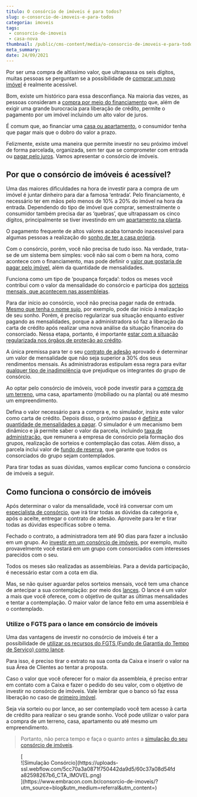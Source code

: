 ```yaml
---
titulo: O consórcio de imóveis é para todos?
slug: o-consorcio-de-imoveis-e-para-todos
categoria: imoveis
tags:
 - consorcio-de-imoveis
 - casa-nova
thumbnail: /public/cms-content/media/o-consorcio-de-imoveis-e-para-todos.jpg
meta_summary: 
date: 24/09/2021
---
```

Por ser uma compra de altíssimo valor, que ultrapassa os seis dígitos, muitas pessoas se perguntam se a possibilidade de [comprar um novo imóvel](https://www.embracon.com.br/blog/hora-certa-comprar-imovel) é realmente acessível.

Bom, existe um histórico para essa desconfiança. Na maioria das vezes, as pessoas consideram a [compra por meio do financiamento](https://www.embracon.com.br/blog/entenda-quais-sao-as-6-maiores-desvantagens-do-financiamento) que, além de exigir uma grande burocracia para liberação de crédito, permite o pagamento por um imóvel incluindo um alto valor de juros.

É comum que, ao financiar uma [casa ou apartamento](https://www.embracon.com.br/blog/casa-ou-apartamento-qual-a-melhor-escolha-para-voce), o consumidor tenha que pagar mais que o dobro do valor a prazo.

Felizmente, existe uma maneira que permite investir no seu próximo imóvel de forma parcelada, organizada, sem ter que se comprometer com entrada ou [pagar pelo juros](https://www.embracon.com.br/blog/consorcio-nao-tem-juros-entenda). Vamos apresentar o consórcio de imóveis.

Por que o consórcio de imóveis é acessível? 
--------------------------------------------

Uma das maiores dificuldades na hora de investir para a compra de um imóvel é juntar dinheiro para dar a famosa ‘entrada’. Pelo financiamento, é necessário ter em mãos pelo menos de 10% a 20% do imóvel na hora da entrada. Dependendo do tipo de imóvel que comprar, semestralmente o consumidor também precisa dar as ‘quebras’, que ultrapassam os cinco dígitos, principalmente se tiver investindo em um [apartamento na planta](https://www.embracon.com.br/blog/saiba-como-comprar-apartamento-na-planta-com-consorcio).

O pagamento frequente de altos valores acaba tornando inacessível para algumas pessoas a realização do [sonho de ter a casa própria](https://www.embracon.com.br/blog/como-conquistar-a-estabilidade-da-casa-propria).

Com o consórcio, porém, você não precisa de tudo isso. Na verdade, trata-se de um sistema bem simples: você não sai com o bem na hora, como acontece com o financiamento, mas pode definir o [valor que gostaria de pagar pelo imóvel](https://www.embracon.com.br/blog/e-possivel-quitar-o-financiamento-imobiliario-com-o-consorcio), além da quantidade de mensalidades.

Funciona como um tipo de ‘poupança forçada’: todos os meses você contribui com o valor da mensalidade do consórcio e participa dos [sorteios mensais, que acontecem nas assembleias](https://www.embracon.com.br/blog/assembleia-de-consorcio-como-funciona).

Para dar início ao consórcio, você não precisa pagar nada de entrada. [Mesmo que tenha o nome sujo](https://www.embracon.com.br/blog/afinal-posso-fazer-um-consorcio-mesmo-com-o-nome-sujo), por exemplo, pode dar início à realização de seu sonho. Porém, é preciso regularizar sua situação enquanto estiver pagando as mensalidades, porque a administradora só faz a liberação da carta de crédito após realizar uma nova análise da situação financeira do consorciado. Nessa etapa, portanto, é importante [estar com a situação regularizada nos órgãos de proteção ao crédito](https://www.embracon.com.br/blog/saiba-o-que-fazer-para-limpar-o-nome).

A única premissa para ter o seu [contrato de adesão](https://www.embracon.com.br/blog/saiba-o-que-avaliar-antes-de-assinar-um-contrato-de-consorcio) aprovado é determinar um valor de mensalidade que não seja superior a 30% dos seus rendimentos mensais. As administradoras estipulam essa regra para evitar [qualquer tipo de inadimplência](https://www.embracon.com.br/blog/nao-consigo-pagar-meu-consorcio-e-agora) que prejudique os integrantes do grupo de consórcio.

Ao optar pelo consórcio de imóveis, você pode investir para a [compra de um terreno](https://www.embracon.com.br/blog/comprar-um-terreno-veja-em-quais-situacoes-vale-a-pena), uma casa, apartamento (mobiliado ou na planta) ou até mesmo um empreendimento.

Defina o valor necessário para a compra e, no simulador, insira este valor como carta de crédito. Depois disso, o próximo passo é [definir a quantidade de mensalidades a pagar](https://www.embracon.com.br/blog/como-calcular-as-parcelas-no-consorcio). O simulador é um mecanismo bem dinâmico e já permite saber o valor da parcela, incluindo [taxa de administração](https://www.embracon.com.br/blog/como-funciona-a-taxa-de-administracao-de-um-consorcio), que remunera a empresa de consórcio pela formação dos grupos, realização de sorteios e contemplação das cotas. Além disso, a parcela inclui valor de [fundo de reserva](https://www.embracon.com.br/blog/entenda-como-funciona-a-devolucao-do-fundo-de-reserva), que garante que todos os consorciados do grupo sejam contemplados.

Para tirar todas as suas dúvidas, vamos explicar como funciona o consórcio de imóveis a seguir.

Como funciona o consórcio de imóveis 
-------------------------------------

Após determinar o valor da mensalidade, você irá conversar com um [especialista de consórcio](https://www.embracon.com.br/blog/tudo-o-que-voce-precisa-saber-sobre-a-importancia-de-um-consultor-de-consorcio), que irá tirar todas as dúvidas da categoria e, após o aceite, entregar o contrato de adesão. Aproveite para ler e tirar todas as dúvidas específicas sobre o tema.

Fechado o contrato, a administradora tem até 90 dias para fazer a inclusão em um grupo. Ao [investir em um consórcio de imóveis](https://www.embracon.com.br/blog/consorcio-de-imoveis-vale-a-pena), por exemplo, muito provavelmente você estará em um grupo com consorciados com interesses parecidos com o seu.

Todos os meses são realizadas as assembleias. Para a devida participação, é necessário estar com a cota em dia.

Mas, se não quiser aguardar pelos sorteios mensais, você tem uma chance de antecipar a sua contemplação: por meio dos [lances](https://www.embracon.com.br/blog/como-funcionam-os-tipos-de-lances-no-consorcio). O lance é um valor a mais que você oferece, com o objetivo de quitar as últimas mensalidades e tentar a contemplação. O maior valor de lance feito em uma assembleia é o contemplado.

### Utilize o FGTS para o lance em consórcio de imóveis 

Uma das vantagens de investir no consórcio de imóveis é ter a possibilidade de [utilizar os recursos do FGTS (Fundo de Garantia do Tempo de Serviço) como lance](https://www.embracon.com.br/blog/5-passos-para-voce-usar-o-fgts-no-consorcio-imobiliario).

Para isso, é preciso tirar o extrato na sua conta da Caixa e inserir o valor na sua Área de Clientes ao tentar a proposta.

Caso o valor que você oferecer for o maior da assembleia, é preciso entrar em contato com a Caixa e fazer o pedido do seu valor, com o objetivo de investir no consórcio de imóveis. Vale lembrar que o banco só faz essa liberação no caso de [primeiro imóvel](https://www.embracon.com.br/blog/qual-a-melhor-forma-de-comprar-o-primeiro-imovel).

Seja via sorteio ou por lance, ao ser contemplado você tem acesso à carta de crédito para realizar o seu grande sonho. Você pode utilizar o valor para a compra de um terreno, casa, apartamento ou até mesmo um empreendimento.

> Portanto, não perca tempo e faça o quanto antes a [simulação do seu consórcio de imóveis](https://www.embracon.com.br/consorcio-de-imoveis).

<figure class="w-richtext-figure-type-image w-richtext-align-center">[<div>![Simulação Consórcio](https://uploads-ssl.webflow.com/5cc70a3a0871f750442da9d5/60c37a08d54fda82598267b6_CTA_IMOVEL.png)</div>](https://www.embracon.com.br/consorcio-de-imoveis/?utm_source=blog&utm_medium=referral&utm_content=)</figure>
